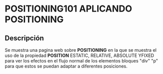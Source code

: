 # POSITIONING101 APLICANDO POSITIONING
## Descripción
Se muestra  una pagina web sobre **POSITIONING** en la que se muestra el uso de la propiedad  **POSITION** ESTATIC, RELATIVE, ABSOLUTE YFIXED para ver los efectos en el  flujo normal de los elementos bloques "div" "p" para que estos se puedan adaptar a diferentes posiciones.

